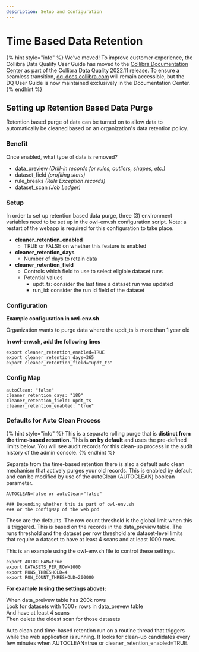```yaml
---
description: Setup and Configuration
---
```


# Time Based Data Retention

{% hint style="info" %}
We've moved! To improve customer experience, the Collibra Data Quality User Guide has moved to the [Collibra Documentation Center](https://productresources.collibra.com/docs/collibra/latest/Content/DataQuality/DQAdmin/Time%20Based%20Data%20Retention.htm) as part of the Collibra Data Quality 2022.11 release. To ensure a seamless transition, [dq-docs.collibra.com](http://dq-docs.collibra.com/) will remain accessible, but the DQ User Guide is now maintained exclusively in the Documentation Center.
{% endhint %}

## **Setting up Retention Based Data Purge**

Retention based purge of data can be turned on to allow data to automatically be cleaned based on an organization's data retention policy.

### **Benefit**

Once enabled, what type of data is removed?

* data\_preview _(Drill-in records for rules, outliers, shapes, etc.)_
* dataset\_field _(profiling stats)_
* rule\_breaks _(Rule Exception records)_
* dataset\_scan _(Job Ledger)_

### **Setup**

In order to set up retention based data purge, three (3) environment variables need to be set up in the owl-env.sh configuration script. Note: a restart of the webapp is required for this configuration to take place.

* **cleaner\_retention\_enabled**
  * TRUE or FALSE on whether this feature is enabled
* **cleaner\_retention\_days**
  * Number of days to retain data
* **cleaner\_retention\_field**
  * Controls which field to use to select eligible dataset runs
  * Potential values
    * updt\_ts: consider the last time a dataset run was updated
    * run\_id: consider the run id field of the dataset

### Configuration

**Example configuration in owl-env.sh**

Organization wants to purge data where the updt\_ts is more than 1 year old

**In owl-env.sh, add the following lines**

```
export cleaner_retention_enabled=TRUE
export cleaner_retention_days=365
export cleaner_retention_field="updt_ts" 
```

### Config Map

```
autoClean: "false"
cleaner_retention_days: "180"
cleaner_retention_field: updt_ts
cleaner_retention_enabled: "true"
```

### Defaults for Auto Clean Process

{% hint style="info" %}
This is a separate rolling purge that is **distinct from the time-based retention.** This is **on by default** and uses the pre-defined limits below. You will see audit records for this clean-up process in the audit history of the admin console.
{% endhint %}

Separate from the time-based retention there is also a default auto clean mechanism that actively purges your old records. This is enabled by default and can be modified by use of the autoClean (AUTOCLEAN) boolean parameter.

```
AUTOCLEAN=false or autoClean="false" 

### Depending whether this is part of owl-env.sh 
### or the configMap of the web pod
```

These are the defaults. The row count threshold is the global limit when this is triggered. This is based on the records in the data\_preview table. The runs threshold and the dataset per row threshold are dataset-level limits that require a dataset to have at least 4 scans and at least 1000 rows.

This is an example using the owl-env.sh file to control these settings.

```
export AUTOCLEAN=true
export DATASETS_PER_ROW=1000
export RUNS_THRESHOLD=4
export ROW_COUNT_THRESHOLD=200000
```

**For example (using the settings above):**

When data\_preivew table has 200k rows\
Look for datasets with 1000+ rows in data\_prevew table\
And have at least 4 scans\
Then delete the oldest scan for those datasets

Auto clean and time-based retention run on a routine thread that triggers while the web application is running. It looks for clean-up candidates every few minutes when AUTOCLEAN=true or cleaner\_retention\_enabled=TRUE.
